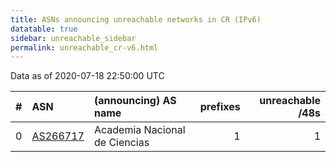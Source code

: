 ```yaml
---
title: ASNs announcing unreachable networks in CR (IPv6)
datatable: true
sidebar: unreachable_sidebar
permalink: unreachable_cr-v6.html
---
```


Data as of 2020-07-18 22:50:00 UTC


<div class="datatable-begin"></div>

|   # | ASN                                      | (announcing) AS name          |   prefixes |   unreachable /48s |
|----:|:-----------------------------------------|:------------------------------|-----------:|-------------------:|
|   0 | [AS266717](unreachable_AS266717-v6.html) | Academia Nacional de Ciencias |          1 |                  1 |

<div class="datatable-end"></div>